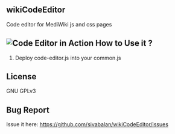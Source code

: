 wikiCodeEditor
---------------

Code editor for MediWiki js and css pages

![Code Editor in Action](wikiCodeEditor/blob/gh-pages/images/snap1.png)
How to Use it ?
---------------
1. Deploy code-editor.js into your common.js

License
-------
GNU GPLv3

Bug Report
-----------
Issue it here: https://github.com/sivabalan/wikiCodeEditor/issues

